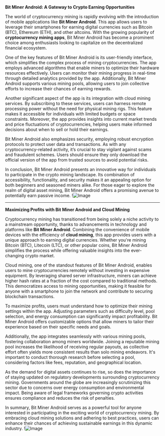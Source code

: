 **Bit Miner Android: A Gateway to Crypto Earning Opportunities**

The world of cryptocurrency mining is rapidly evolving with the introduction of mobile applications like **Bit Miner Android**. This app allows users to leverage their smartphones for earning digital currencies such as Bitcoin (BTC), Ethereum (ETH), and other altcoins. With the growing popularity of **cryptocurrency mining apps**, Bit Miner Android has become a prominent choice among enthusiasts looking to capitalize on the decentralized financial ecosystem.

One of the key features of Bit Miner Android is its user-friendly interface, which simplifies the complex process of mining cryptocurrencies. The app employs advanced algorithms that enable miners to optimize their hardware resources effectively. Users can monitor their mining progress in real-time through detailed analytics provided by the app. Additionally, Bit Miner Android supports various mining pools, allowing users to join collective efforts to increase their chances of earning rewards.

Another significant aspect of the app is its integration with cloud mining services. By subscribing to these services, users can harness remote processing power without the need for physical mining rigs. This feature makes it accessible for individuals with limited budgets or space constraints. Moreover, the app provides insights into current market trends and price fluctuations of cryptocurrencies, helping users make informed decisions about when to sell or hold their earnings.

Bit Miner Android also emphasizes security, employing robust encryption protocols to protect user data and transactions. As with any cryptocurrency-related activity, it’s crucial to stay vigilant against scams and fraudulent schemes. Users should ensure they only download the official version of the app from trusted sources to avoid potential risks.

In conclusion, Bit Miner Android presents an innovative way for individuals to participate in the crypto mining landscape. Its combination of accessibility, functionality, and security makes it an appealing option for both beginners and seasoned miners alike. For those eager to explore the realm of digital asset mining, Bit Miner Android offers a promising avenue to potentially earn passive income. !![Image](https://github.com/user-attachments/assets/590b50a7-4459-4e76-8a31-559aed223621)

---

**Maximizing Profits with Bit Miner Android and Cloud Mining**

Cryptocurrency mining has transitioned from being solely a niche activity to a mainstream opportunity, thanks to advancements in technology and platforms like **Bit Miner Android**. Combining the convenience of mobile devices with the efficiency of **cloud mining**, this app provides users with a unique approach to earning digital currencies. Whether you're mining Bitcoin (BTC), Litecoin (LTC), or other popular coins, Bit Miner Android simplifies the process while offering valuable insights into the ever-changing crypto market.

Cloud mining, one of the standout features of Bit Miner Android, enables users to mine cryptocurrencies remotely without investing in expensive equipment. By leveraging shared server infrastructure, miners can achieve higher hash rates at a fraction of the cost compared to traditional methods. This democratizes access to mining opportunities, making it feasible for anyone with a smartphone to join the network and contribute to securing blockchain transactions.

To maximize profits, users must understand how to optimize their mining settings within the app. Adjusting parameters such as difficulty level, pool selection, and energy consumption can significantly impact profitability. Bit Miner Android offers customizable options that allow miners to tailor their experience based on their specific needs and goals.

Additionally, the app integrates seamlessly with various mining pools, fostering collaboration among miners worldwide. Joining a reputable mining pool increases the likelihood of receiving regular payouts, as collective effort often yields more consistent results than solo mining endeavors. It's important to conduct thorough research before selecting a pool, considering factors like fees, reputation, and geographical location.

As the demand for digital assets continues to rise, so does the importance of staying updated on regulatory developments surrounding cryptocurrency mining. Governments around the globe are increasingly scrutinizing this sector due to concerns over energy consumption and environmental impact. Being aware of legal frameworks governing crypto activities ensures compliance and reduces the risk of penalties.

In summary, Bit Miner Android serves as a powerful tool for anyone interested in participating in the exciting world of cryptocurrency mining. By embracing cloud mining solutions and adhering to best practices, users can enhance their chances of achieving sustainable earnings in this dynamic industry. !![Image](https://github.com/user-attachments/assets/590b50a7-4459-4e76-8a31-559aed223621)